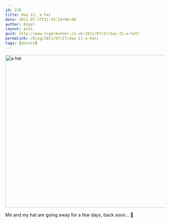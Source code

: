 ```yaml
---
id: 228
title: Day 21, a hat
date: 2011-07-27T21:43:23+00:00
author: Nigel
layout: post
guid: http://www.nigelbunner.co.uk/2011/07/27/day-21-a-hat/
permalink: /blog/2011/07/27/day-21-a-hat/
tags: [photos]
---
```

[<img src="http://farm7.static.flickr.com/6125/5982620578_89d52933fe_z.jpg" width="640" height="480" alt="a hat" />](http://www.flickr.com/photos/icklephotos/5982620578/ "a hat by icle fotos, on Flickr")

Me and my hat are going away for a few days, back soon&#8230; 🙂